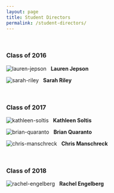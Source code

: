 ```yaml
---
layout: page
title: Student Directors
permalink: /student-directors/
---
```

<br>

### Class of 2016
![lauren-jepson](https://cloud.githubusercontent.com/assets/12274060/7918181/7a3c4daa-085d-11e5-886c-ff978c3972a6.JPG "Lauren Jepson")&nbsp;&nbsp; **Lauren Jepson**

![sarah-riley](http://placehold.it/140x140, "Sarah Riley")&nbsp;&nbsp; **Sarah Riley**

<br>

### Class of 2017

![kathleen-soltis](http://placehold.it/140x140, "Kathleen Soltis")&nbsp;&nbsp; **Kathleen Soltis**

![brian-quaranto](http://placehold.it/140x140, "Brian Quaranto")&nbsp;&nbsp; **Brian Quaranto**

![chris-manschreck](http://placehold.it/140x140, "Chris Manschreck")&nbsp;&nbsp; **Chris Manschreck**



<br>

### Class of 2018
	
![rachel-engelberg](http://placehold.it/140x140, "Rachel Engelberg")&nbsp;&nbsp; **Rachel Engelberg**
